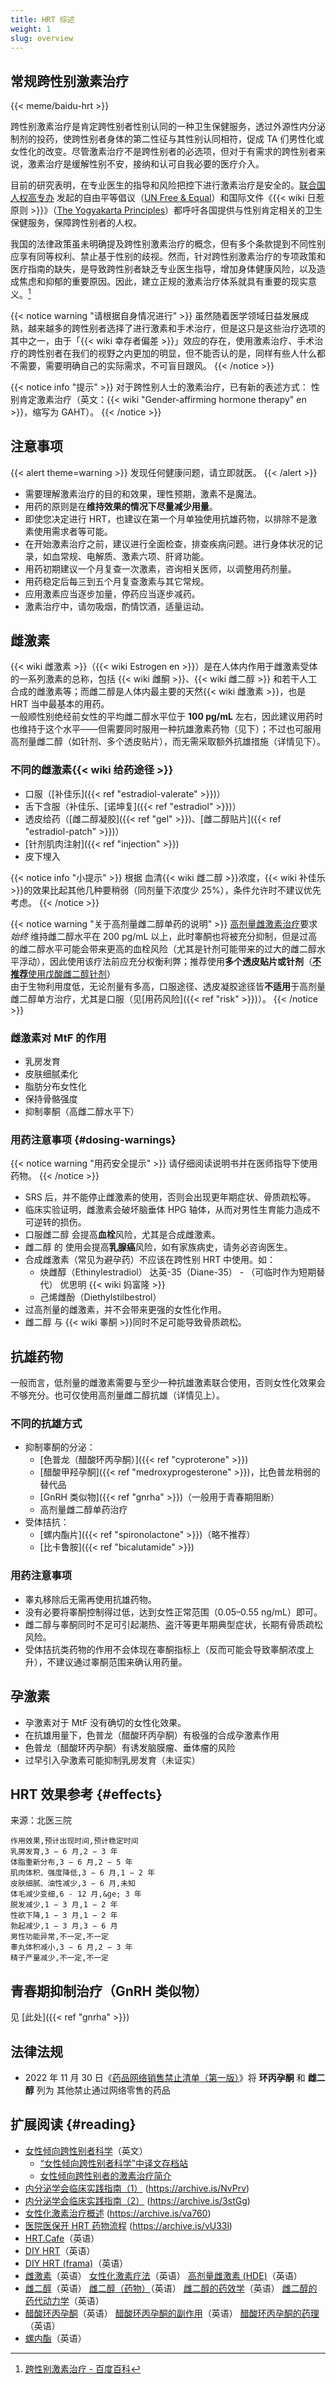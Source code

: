 ```yaml
---
title: HRT 综述
weight: 1
slug: overview
---
```


## 常规跨性别激素治疗

{{< meme/baidu-hrt >}}

跨性别激素治疗是肯定跨性别者性别认同的一种卫生保健服务，透过外源性内分泌制剂的投药，使跨性别者身体的第二性征与其性别认同相符，促成 TA 们男性化或女性化的改变。尽管激素治疗不是跨性别者的必选项，但对于有需求的跨性别者来说，激素治疗是缓解性别不安，接纳和认可自我必要的医疗介入。

目前的研究表明，在专业医生的指导和风险把控下进行激素治疗是安全的。[联合国人权高专办](https://www.ohchr.org/zh) 发起的自由平等倡议（[UN Free &amp; Equal](https://www.unfe.org)）和国际文件《{{< wiki 日惹原则 >}}》（[The Yogyakarta Principles](https://yogyakartaprinciples.org)）都呼吁各国提供与性别肯定相关的卫生保健服务，保障跨性别者的人权。

我国的法律政策虽未明确提及跨性别激素治疗的概念，但有多个条款提到不同性别应享有同等权利、禁止基于性别的歧视。然而，针对跨性别激素治疗的专项政策和医疗指南的缺失，是导致跨性别者缺乏专业医生指导，增加身体健康风险，以及造成焦虑和抑郁的重要原因。因此，建立正规的激素治疗体系就具有重要的现实意义。[^baidu]

{{< notice warning "请根据自身情况进行" >}}
虽然随着医学领域日益发展成熟，越来越多的跨性别者选择了进行激素和手术治疗，但是这只是这些治疗选项的其中之一，由于「{{< wiki 幸存者偏差 >}}」效应的存在，使用激素治疗、手术治疗的跨性别者在我们的视野之内更加的明显，但不能否认的是，同样有些人什么都不需要，需要明确自己的实际需求，不可盲目跟风。
{{< /notice >}}

{{< notice info "提示" >}}
对于跨性别人士的激素治疗，已有新的表述方式：
性别肯定激素治疗（英文：{{< wiki "Gender-affirming hormone therapy" en >}}，缩写为 GAHT）。
{{< /notice >}}

## 注意事项

{{< alert theme=warning >}}
发现任何健康问题，请立即就医。
{{< /alert >}}

- 需要理解激素治疗的目的和效果，理性预期，激素不是魔法。
- 用药的原则是在**维持效果的情况下尽量减少用量**。
- 即使您决定进行 HRT，也建议在第一个月单独使用抗雄药物，以排除不是激素使用需求者等可能。
- 在开始激素治疗之前，建议进行全面检查，排查疾病问题。进行身体状况的记录，如血常规、电解质、激素六项、肝肾功能。
- 用药初期建议一个月复查一次激素，咨询相关医师，以调整用药剂量。
- 用药稳定后每三到五个月复查激素与其它常规。
- 应用激素应当逐步加量，停药应当逐步减药。
- 激素治疗中，请勿吸烟，酌情饮酒，适量运动。

## 雌激素

{{< wiki 雌激素 >}}（{{< wiki Estrogen en >}}）是在人体内作用于雌激素受体的一系列激素的总称，包括 {{< wiki 雌酮 >}}、{{< wiki 雌二醇 >}} 和若干人工合成的雌激素等；而雌二醇是人体内最主要的天然{{< wiki 雌激素 >}}，也是 HRT 当中最基本的用药。\
一般顺性别绝经前女性的平均雌二醇水平位于 **100 pg/mL** 左右，因此建议用药时也维持于这个水平——但需要同时服用一种抗雄激素药物（见下）；不过也可服用高剂量雌二醇（如针剂、多个透皮贴片），而无需采取额外抗雄措施（详情见下）。

### 不同的雌激素{{< wiki 给药途径 >}}

- 口服（[补佳乐]({{< ref "estradiol-valerate" >}})）
- 舌下含服（补佳乐、[诺坤复]({{< ref "estradiol" >}})）
- 透皮给药（[雌二醇凝胶]({{< ref "gel" >}})、[雌二醇贴片]({{< ref "estradiol-patch" >}})）
- [针剂肌肉注射]({{< ref "injection" >}})
- 皮下埋入

{{< notice info "小提示" >}}
根据 血清{{< wiki 雌二醇 >}}浓度，{{< wiki 补佳乐 >}}的效果比起其他几种要稍弱（同剂量下浓度少 25%），条件允许时不建议优先考虑。
{{< /notice >}}

{{< notice warning "关于高剂量雌二醇单药的说明" >}}
[高剂量雌激素治疗](https://zh.wikipedia.org/wiki/%E9%AB%98%E5%89%82%E9%87%8F%E9%9B%8C%E6%BF%80%E7%B4%A0%E6%B2%BB%E7%96%97)要求*始终* 维持雌二醇水平在 200 pg/mL 以上，此时睾酮也将被充分抑制，但是过高的雌二醇水平可能会带来更高的血栓风险（尤其是针剂可能带来的过大的雌二醇水平浮动），因此使用该疗法前应充分权衡利弊；推荐使用**多个透皮贴片或针剂**（[**不推荐**使用戊酸雌二醇针剂](https://tfsci.mtf.wiki/zh-cn/articles/estrogens-blood-clots/#blood-clot-risks-with-estrogens-and-progestogens)）\
由于生物利用度低，无论剂量有多高，口服途径、透皮凝胶途径皆**不适用**于高剂量雌二醇单方治疗，尤其是口服（见[用药风险]({{< ref "risk" >}})）。
{{< /notice >}}

### 雌激素对 MtF 的作用

- 乳房发育
- 皮肤细腻柔化
- 脂肪分布女性化
- 保持骨骼强度
- 抑制睾酮（高雌二醇水平下）

### 用药注意事项 {#dosing-warnings}

{{< notice warning "用药安全提示" >}}
请仔细阅读说明书并在医师指导下使用药物。
{{< /notice >}}

- SRS 后，并不能停止雌激素的使用，否则会出现更年期症状、骨质疏松等。
- 临床实验证明，雌激素会破坏脑垂体 HPG 轴体，从而对男性生育能力造成不可逆转的损伤。
- 口服雌二醇 会提高**血栓**风险，尤其是合成雌激素。
- 雌二醇 的 使用会提高**乳腺癌**风险，如有家族病史，请务必咨询医生。
- 合成雌激素（常见为避孕药）不应该在跨性别 HRT 中使用。如：
  - 炔雌醇（Ethinylestradiol）
    达英-35（Diane-35） - （可临时作为短期替代）
    优思明
    {{< wiki 妈富隆 >}}
  - 己烯雌酚（Diethylstilbestrol）
- 过高剂量的雌激素，并不会带来更强的女性化作用。
- 雌二醇 与 {{< wiki 睾酮 >}}同时不足可能导致骨质疏松。

## 抗雄药物

一般而言，低剂量的雌激素需要与至少一种抗雄激素联合使用，否则女性化效果会不够充分。也可仅使用高剂量雌二醇抗雄（详情见上）。

### 不同的抗雄方式

- 抑制睾酮的分泌：
  + [色普龙（醋酸环丙孕酮）]({{< ref "cyproterone" >}})
  + [醋酸甲羟孕酮]({{< ref "medroxyprogesterone" >}})，比色普龙稍弱的替代品
  + [GnRH 类似物]({{< ref "gnrha" >}})（一般用于青春期阻断）
  + 高剂量雌二醇单药治疗
- 受体拮抗：
  + [螺内酯片]({{< ref "spironolactone" >}})（略不推荐）
  + [比卡鲁胺]({{< ref "bicalutamide" >}})

### 用药注意事项

- 睾丸移除后无需再使用抗雄药物。
- 没有必要将睾酮控制得过低，达到女性正常范围（0.05–0.55 ng/mL）即可。
- 雌二醇与睾酮同时不足可引起潮热、盗汗等更年期典型症状，长期有骨质疏松风险。
- 受体拮抗类药物的作用不会体现在睾酮指标上（反而可能会导致睾酮浓度上升），不建议通过睾酮范围来确认用药量。

## 孕激素

- 孕激素对于 MtF 没有确切的女性化效果。
- 在抗雄用量下，色普龙（醋酸环丙孕酮）有极强的合成孕激素作用
- 色普龙（醋酸环丙孕酮）有诱发脑膜瘤、垂体瘤的风险
- 过早引入孕激素可能抑制乳房发育（未证实）

## HRT 效果参考 {#effects}

来源：北医三院

```csv
作用效果,预计出现时间,预计稳定时间
乳房发育,3 − 6 月,2 − 3 年
体脂重新分布,3 − 6 月,2 − 5 年
肌肉体积、强度降低,3 − 6 月,1 − 2 年
皮肤细腻、油性减少,3 − 6 月,未知
体毛减少变细,6 - 12 月,&ge; 3 年
脱发减少,1 − 3 月,1 − 2 年
性欲下降,1 − 3 月,1 − 2 年
勃起减少,1 − 3 月,3 − 6 月
男性功能异常,不一定,不一定
睾丸体积减小,3 − 6 月,2 − 3 年
精子产量减少,不一定,不一定
```

## 青春期抑制治疗（GnRH 类似物）

见 [此处]({{< ref "gnrha" >}})

## 法律法规

- 2022 年 11 月 30 日《[药品网络销售禁止清单（第一版）](https://link.mtf.wiki/prohibited-drugs/1)》将 **环丙孕酮** 和 **雌二醇** 列为 其他禁止通过网络零售的药品

## 扩展阅读 {#reading}

- [女性倾向跨性别者科学](https://transfemscience.org)（英文）
  + [“女性倾向跨性别者科学”中译文存档站](https://tfsci.mtf.wiki)
  + [女性倾向跨性别者的激素治疗简介](https://tfsci.mtf.wiki/articles/transfem-intro/)
- [内分泌学会临床实践指南（1）](https://zhuanlan.zhihu.com/p/41593599) (<https://archive.is/NvPrv>)
- [内分泌学会临床实践指南（2）](https://zhuanlan.zhihu.com/p/41595527) (<https://archive.is/3stGg>)
- [女性化激素治疗概述](https://zhuanlan.zhihu.com/p/39093796) (<https://archive.is/va760>)
- [医院医保开 HRT 药物流程](https://zhuanlan.zhihu.com/p/387187000) (<https://archive.is/vU33l>)
- [HRT.Cafe](https://hrt.cafe)（英语）
- [DIY HRT](https://diyhrt.wiki)（英语）
- [DIY HRT (frama)](https://diyhrt.frama.io)（英语）
- [雌激素](https://en.wikipedia.org/wiki/Estrogen)（英语）
  [女性化激素疗法](https://en.wikipedia.org/wiki/Feminizing_hormone_therapy)（英语）
  [高剂量雌激素 (HDE)](https://en.wikipedia.org/wiki/High-dose_estrogen)（英语）
- [雌二醇](https://en.wikipedia.org/wiki/Estradiol)（英语）
  [雌二醇（药物）](https://en.wikipedia.org/wiki/Estradiol_%28medication%29)（英语）
  [雌二醇的药效学](https://en.wikipedia.org/wiki/Pharmacodynamics_of_estradiol)（英语）
  [雌二醇的药代动力学](https://en.wikipedia.org/wiki/Pharmacokinetics_of_estradiol)（英语）
- [醋酸环丙孕酮](https://en.wikipedia.org/wiki/Cyproterone_acetate)（英语）
  [醋酸环丙孕酮的副作用](https://en.wikipedia.org/wiki/Side_effects_of_cyproterone_acetate)（英语）
  [醋酸环丙孕酮的药理](https://en.wikipedia.org/wiki/Pharmacology_of_cyproterone_acetate)（英语）
- [螺内酯](https://en.wikipedia.org/wiki/Spironolactone)（英语）

[^baidu]: [跨性别激素治疗 - 百度百科](https://baike.baidu.com/item/跨性别激素治疗)
